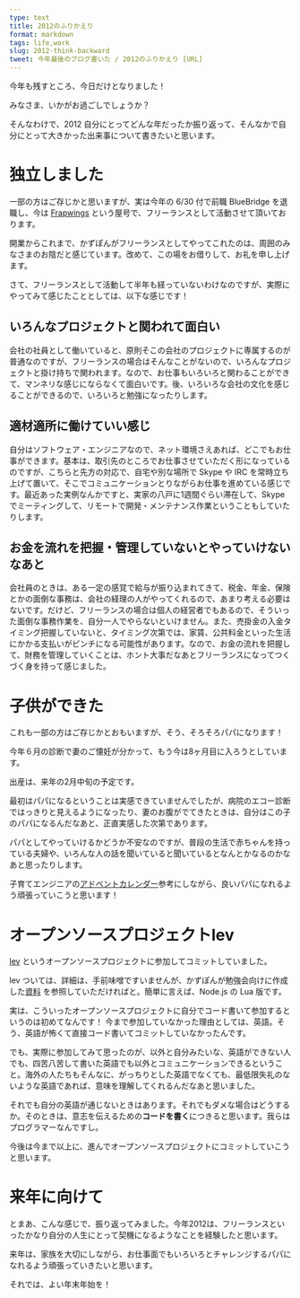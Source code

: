 ```yaml
---
type: text
title: 2012のふりかえり
format: markdown
tags: life,work
slug: 2012-think-backward
tweet: 今年最後のブログ書いた / 2012のふりかえり [URL]
---
```


今年も残すところ、今日だけとなりました！

みなさま、いかがお過ごしでしょうか？

そんなわけで、2012 自分にとってどんな年だったか振り返って、そんなかで自分にとって大きかった出来事について書きたいと思います。


独立しました
=============
一部の方はご存じかと思いますが、実は今年の 6/30 付で前職 BlueBridge を退職し、今は [Frapwings][frapwings] という屋号で、フリーランスとして活動させて頂いております。

開業からこれまで、かずぽんがフリーランスとしてやってこれたのは、周囲のみなさまのお陰だと感じています。改めて、この場をお借りして、お礼を申し上げます。

さて、フリーランスとして活動して半年も経っていないわけなのですが、実際にやってみて感じたこととしては、以下な感じです！

いろんなプロジェクトと関われて面白い
------------------------------------
会社の社員として働いていると、原則そこの会社のプロジェクトに専属するのが普通なのですが、フリーランスの場合はそんなことがないので、いろんなプロジェクトと掛け持ちで関われます。なので、お仕事もいろいろと関わることができて、マンネリな感じにならなくて面白いです。後、いろいろな会社の文化を感じることができるので、いろいろと勉強になったりします。

適材適所に働けていい感じ
------------------------
自分はソフトウェア・エンジニアなので、ネット環境さえあれば、どこでもお仕事ができます。基本は、取引先のところでお仕事させていただく形になっているのですが、こちらと先方の対応で、自宅や別な場所で Skype や IRC を常時立ち上げて置いて、そこでコミュニケーションとりながらお仕事を進めている感じです。最近あった実例なんかですと、実家の八戸に1週間ぐらい滞在して、Skype でミーティングして、リモートで開発・メンテナンス作業ということもしていたりします。

お金を流れを把握・管理していないとやっていけないなあと
----------------------------------------
会社員のときは、ある一定の感覚で給与が振り込まれてきて、税金、年金、保険とかの面倒な事務は、会社の経理の人がやってくれるので、あまり考える必要はないです。だけど、フリーランスの場合は個人の経営者でもあるので、そういった面倒な事務作業を、自分一人でやらないといけません。また、売掛金の入金タイミング把握していないと、タイミング次第では、家賃、公共料金といった生活にかかる支払いがピンチになる可能性があります。なので、お金の流れを把握して、財務を管理していくことは、ホント大事だなあとフリーランスになってつくづく身を持って感じました。


子供ができた
============
これも一部の方はご存じかとおもいますが、そう、そろそろパパになります！

今年６月の診断で妻のご懐妊が分かって、もう今は8ヶ月目に入ろうとしています。

出産は、来年の2月中旬の予定です。

最初はパパになるということは実感できていませんでしたが、病院のエコー診断ではっきりと見えるようになったり、妻のお腹がでてきたときは、自分はこの子のパパになるんだなあと、正直実感した次第であります。

パパとしてやっていけるかどうか不安なのですが、普段の生活で赤ちゃんを持っている夫婦や、いろんな人の話を聞いていると聞いているとなんとかなるのかなあと思ったりします。

子育てエンジニアの[アドベントカレンダー][child advent]参考にしながら、良いパパになれるよう頑張っていこうと思います！


オープンソースプロジェクトlev
=============================
[lev][lev] というオープンソースプロジェクトに参加してコミットしていました。

lev ついては、詳細は、手前味噌ですいませんが、かずぽんが勉強会向けに作成した[資料][lev slide] を参照していただければと。簡単に言えば、Node.js の Lua 版です。

実は、こういったオープンソースプロジェクトに自分でコード書いて参加するというのは初めてなんです！
今まで参加していなかった理由としては、英語。そう、英語が怖くて直接コード書いてコミットしていなかったんです。

でも、実際に参加してみて思ったのが、以外と自分みたいな、英語ができない人でも、四苦八苦して書いた英語でも以外とコミュニケーションできるということ。海外の人たちもそんなに、がっちりとした英語でなくても、最低限失礼のないような英語であれば、意味を理解してくれるんだなあと思いました。

それでも自分の英語が通じないときはあります。それでもダメな場合はどうするか。そのときは、意志を伝えるための**コードを書く**につきると思います。我らはプログラマーなんですし。

今後は今まで以上に、進んでオープンソースプロジェクトにコミットしていこうと思います。


来年に向けて
============
とまあ、こんな感じで、振り返ってみました。今年2012は、フリーランスといったかなり自分の人生にとって契機になるようなことを経験したと思います。

来年は、家族を大切にしながら、お仕事面でもいろいろとチャレンジするパパになれるよう頑張っていきたいと思います。

それでは、よい年末年始を！


[frapwings]: http://frapwings.jp
[child advent]: http://atnd.org/events/34177
[lev]: https://github.com/connectFree/lev
[lev slide]: http://www.slideshare.net/kazupon/lev-14332762
